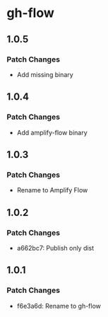 # gh-flow

## 1.0.5

### Patch Changes

- Add missing binary

## 1.0.4

### Patch Changes

- Add amplify-flow binary

## 1.0.3

### Patch Changes

- Rename to Amplify Flow

## 1.0.2

### Patch Changes

- a662bc7: Publish only dist

## 1.0.1

### Patch Changes

- f6e3a6d: Rename to gh-flow
